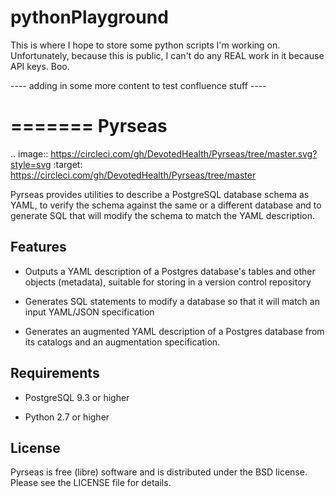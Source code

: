 # pythonPlayground

This is where I hope to store some python scripts I'm working on. Unfortunately, because this is public, I can't do any REAL work in it because API keys. Boo. 


---- adding in some more content to test confluence stuff ----

=======
Pyrseas
=======

.. image:: https://circleci.com/gh/DevotedHealth/Pyrseas/tree/master.svg?style=svg
    :target: https://circleci.com/gh/DevotedHealth/Pyrseas/tree/master
    
Pyrseas provides utilities to describe a PostgreSQL database schema as
YAML, to verify the schema against the same or a different database
and to generate SQL that will modify the schema to match the YAML
description.

Features
--------

- Outputs a YAML description of a Postgres database's tables
  and other objects (metadata), suitable for storing in a version
  control repository

- Generates SQL statements to modify a database so that it will match
  an input YAML/JSON specification

- Generates an augmented YAML description of a Postgres database
  from its catalogs and an augmentation specification.

Requirements
------------

- PostgreSQL 9.3 or higher

- Python 2.7 or higher

License
-------

Pyrseas is free (libre) software and is distributed under the BSD
license.  Please see the LICENSE file for details.

